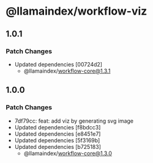 # @llamaindex/workflow-viz

## 1.0.1

### Patch Changes

- Updated dependencies [00724d2]
  - @llamaindex/workflow-core@1.3.1

## 1.0.0

### Patch Changes

- 7df79cc: feat: add viz by generating svg image
- Updated dependencies [f8bdcc3]
- Updated dependencies [e8451e7]
- Updated dependencies [5f3169b]
- Updated dependencies [b725183]
  - @llamaindex/workflow-core@1.3.0
